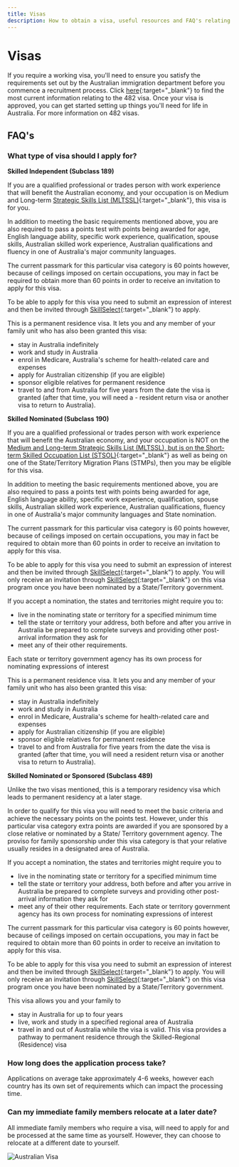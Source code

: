 ```yaml
---
title: Visas
description: How to obtain a visa, useful resources and FAQ's relating to visas
---
```


# Visas

If you require a working visa, you'll need to ensure you satisfy the requirements set out by the Australian immigration department before you commence a recruitment process. Click [here](https://www.homeaffairs.gov.au/trav/visa-1/482-){:target="\_blank"} to find the most current information relating to the 482 visa.
Once your visa is approved, you can get started setting up things you'll need for life in Australia. For more
information on 482 visas.

## FAQ's

### What type of visa should I apply for?

**Skilled Independent (Subclass 189)**

If you are a qualified professional or trades person with work experience that will benefit the Australian economy, and your occupation is on Medium and Long-term [Strategic Skills List (MLTSSL)](https://archive.homeaffairs.gov.au/trav/work/work/skills-assessment-and-assessing-authorities/skilled-occupations-lists/combined-stsol-mltssl){:target="\_blank"}, this visa is for you.

In addition to meeting the basic requirements mentioned above, you are also required to pass a points test with points being awarded for age, English language ability, specific work experience, qualification, spouse skills, Australian skilled work experience, Australian qualifications and fluency in one of Australia's major community languages.

The current passmark for this particular visa category is 60 points however, because of ceilings imposed on certain occupations, you may in fact be required to obtain more than 60 points in order to receive an invitation to apply for this visa.

To be able to apply for this visa you need to submit an expression of interest and then be invited through [SkillSelect](https://skillselect.gov.au){:target="\_blank"} to apply.

This is a permanent residence visa. It lets you and any member of your family unit who has also been granted this visa:

- stay in Australia indefinitely
- work and study in Australia
- enrol in Medicare, Australia's scheme for health-related care and expenses
- apply for Australian citizenship (if you are eligible)
- sponsor eligible relatives for permanent residence
- travel to and from Australia for five years from the date the visa is granted (after that time, you will need a - resident return visa or another visa to return to Australia).

**Skilled Nominated (Subclass 190)**

If you are a qualified professional or trades person with work experience that will benefit the Australian economy, and your occupation is NOT on the [Medium and Long-term Strategic Skills List (MLTSSL), but is on the Short-term Skilled Occupation List (STSOL)](https://archive.homeaffairs.gov.au/trav/work/work/skills-assessment-and-assessing-authorities/skilled-occupations-lists/combined-stsol-mltssl){:target="\_blank"} as well as being on one of the State/Territory Migration Plans (STMPs), then you may be eligible for this visa.

In addition to meeting the basic requirements mentioned above, you are also required to pass a points test with points being awarded for age, English language ability, specific work experience, qualification, spouse skills, Australian skilled work experience, Australian qualifications, fluency in one of Australia's major community languages and State nomination.

The current passmark for this particular visa category is 60 points however, because of ceilings imposed on certain occupations, you may in fact be required to obtain more than 60 points in order to receive an invitation to apply for this visa.

To be able to apply for this visa you need to submit an expression of interest and then be invited through [SkillSelect](https://skillselect.gov.au){:target="\_blank"} to apply. You will only receive an invitation through [SkillSelect](https://skillselect.gov.au){:target="\_blank"} on this visa program once you have been nominated by a State/Territory government.

If you accept a nomination, the states and territories might require you to:

- live in the nominating state or territory for a specified minimum time
- tell the state or territory your address, both before and after you arrive in Australia be prepared to complete surveys and providing other post-arrival information they ask for
- meet any of their other requirements.

Each state or territory government agency has its own process for nominating expressions of interest

This is a permanent residence visa. It lets you and any member of your family unit who has also been granted this visa:

- stay in Australia indefinitely
- work and study in Australia
- enrol in Medicare, Australia's scheme for health-related care and expenses
- apply for Australian citizenship (if you are eligible)
- sponsor eligible relatives for permanent residence
- travel to and from Australia for five years from the date the visa is granted (after that time, you will need a resident return visa or another visa to return to Australia).

**Skilled Nominated or Sponsored (Subclass 489)**

Unlike the two visas mentioned, this is a temporary residency visa which leads to permanent residency at a later stage.

In order to qualify for this visa you will need to meet the basic criteria and achieve the necessary points on the points test. However, under this particular visa category extra points are awarded if you are sponsored by a close relative or nominated by a State/ Territory government agency. The proviso for family sponsorship under this visa category is that your relative usually resides in a designated area of Australia.

If you accept a nomination, the states and territories might require you to

- live in the nominating state or territory for a specified minimum time
- tell the state or territory your address, both before and after you arrive in Australia be prepared to complete surveys and providing other post-arrival information they ask for
- meet any of their other requirements.
  Each state or territory government agency has its own process for nominating expressions of interest

The current passmark for this particular visa category is 60 points however, because of ceilings imposed on certain occupations, you may in fact be required to obtain more than 60 points in order to receive an invitation to apply for this visa.

To be able to apply for this visa you need to submit an expression of interest and then be invited through [SkillSelect](https://skillselect.gov.au){:target="\_blank"} to apply. You will only receive an invitation through [SkillSelect](https://skillselect.gov.au){:target="\_blank"} on this visa program once you have been nominated by a State/Territory government.

This visa allows you and your family to

- stay in Australia for up to four years
- live, work and study in a specified regional area of Australia
- travel in and out of Australia while the visa is valid.
  This visa provides a pathway to permanent residence through the Skilled-Regional (Residence) visa

### How long does the application process take?

Applications on average take approximately 4-6 weeks, however each country has its own set of requirements which can impact the processing time.

### Can my immediate family members relocate at a later date?

All immediate family members who require a visa, will need to apply for and be processed at the same time as yourself. However, they can choose to relocate at a different date to yourself.

![Australian Visa](/images/visa.jpg?style=center 'Australian Visa')
